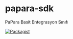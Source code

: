 # papara-sdk
PaPara Basit Entegrasyon Sınıfı

[![Packagist](http://briangallagher.ie/wp-content/uploads/2013/01/packagist-logo.png)](https://packagist.org/packages/usameavci/papara-sdk)
